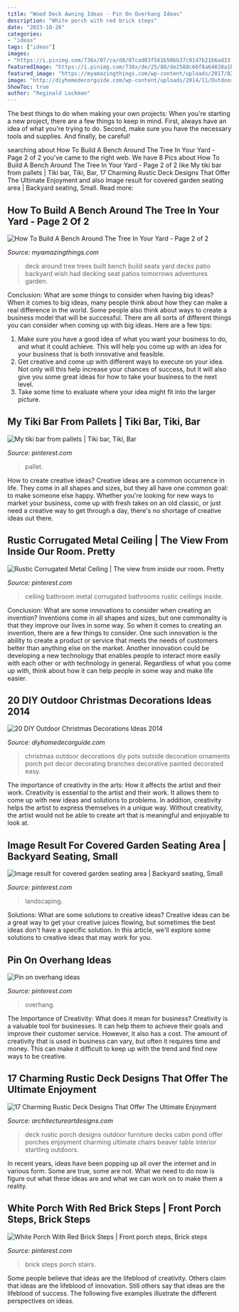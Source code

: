 ```yaml
---
title: "Wood Deck Awning Ideas - Pin On Overhang Ideas"
description: "White porch with red brick steps"
date: "2023-10-26"
categories:
- "ideas"
tags: ["ideas"]
images:
- "https://i.pinimg.com/736x/07/ca/d8/07cad83f561b50bb37c9147b21b6ad33--tiki-bars-beach-stuff.jpg"
featuredImage: "https://i.pinimg.com/736x/de/25/88/de2588c66f8a64838a1bf03508c3809d--bathroom-ceilings-bathroom-ceiling-ideas.jpg?b=t"
featured_image: "https://myamazingthings.com/wp-content/uploads/2017/02/deck.jpg"
image: "http://diyhomedecorguide.com/wp-content/uploads/2014/11/Outdoor-Christmas-decorations-2014.jpg"
ShowToc: true
author: "Reginald Lockman"
---
```



The best things to do when making your own projects:
When you're starting a new project, there are a few things to keep in mind. First, always have an idea of what you're trying to do. Second, make sure you have the necessary tools and supplies. And finally, be careful!

	

		
searching about How To Build A Bench Around The Tree In Your Yard - Page 2 of 2 you've came to the right web. We have 8 Pics about How To Build A Bench Around The Tree In Your Yard - Page 2 of 2 like My tiki bar from pallets | Tiki bar, Tiki, Bar, 17 Charming Rustic Deck Designs That Offer The Ultimate Enjoyment and also Image result for covered garden seating area | Backyard seating, Small. Read more:
		
    
## How To Build A Bench Around The Tree In Your Yard - Page 2 Of 2

<img loading=lazy src="https://myamazingthings.com/wp-content/uploads/2017/02/deck.jpg" onerror="this.onerror=null;this.src='https://tse1.mm.bing.net/th?id=OIP.k6PiEWsEcAnZ1N_5CnKsLAHaF6&amp;pid=15.1';" alt="How To Build A Bench Around The Tree In Your Yard - Page 2 of 2">

_Source: myamazingthings.com_

>deck around tree trees built bench build seats yard decks patio backyard wish had decking seat patios tomorrows adventures garden. 

	

Conclusion: What are some things to consider when having big ideas?
When it comes to big ideas, many people think about how they can make a real difference in the world. Some people also think about ways to create a business model that will be successful. There are all sorts of different things you can consider when coming up with big ideas. Here are a few tips: 
1) Make sure you have a good idea of what you want your business to do, and what it could achieve. This will help you come up with an idea for your business that is both innovative and feasible. 
2) Get creative and come up with different ways to execute on your idea. Not only will this help increase your chances of success, but it will also give you some great ideas for how to take your business to the next level. 
3) Take some time to evaluate where your idea might fit into the larger picture.

    
## My Tiki Bar From Pallets | Tiki Bar, Tiki, Bar

<img loading=lazy src="https://i.pinimg.com/736x/07/ca/d8/07cad83f561b50bb37c9147b21b6ad33--tiki-bars-beach-stuff.jpg" onerror="this.onerror=null;this.src='https://tse3.mm.bing.net/th?id=OIP.Mzc4oyXkGD5oq-v1kLdsfgHaJ3&amp;pid=15.1';" alt="My tiki bar from pallets | Tiki bar, Tiki, Bar">

_Source: pinterest.com_

>pallet. 

	

How to create creative ideas?
Creative ideas are a common occurrence in life. They come in all shapes and sizes, but they all have one common goal: to make someone else happy. Whether you're looking for new ways to market your business, come up with fresh takes on an old classic, or just need a creative way to get through a day, there's no shortage of creative ideas out there.

    
## Rustic Corrugated Metal Ceiling | The View From Inside Our Room. Pretty

<img loading=lazy src="https://i.pinimg.com/736x/de/25/88/de2588c66f8a64838a1bf03508c3809d--bathroom-ceilings-bathroom-ceiling-ideas.jpg?b=t" onerror="this.onerror=null;this.src='https://tse3.mm.bing.net/th?id=OIP.aGT-uGobl_b2Xac1IuMalQHaLJ&amp;pid=15.1';" alt="Rustic Corrugated Metal Ceiling | The view from inside our room. Pretty">

_Source: pinterest.com_

>ceiling bathroom metal corrugated bathrooms rustic ceilings inside. 

	

Conclusion: What are some innovations to consider when creating an invention?
Inventions come in all shapes and sizes, but one commonality is that they improve our lives in some way. So when it comes to creating an invention, there are a few things to consider. One such innovation is the ability to create a product or service that meets the needs of customers better than anything else on the market. Another innovation could be developing a new technology that enables people to interact more easily with each other or with technology in general. Regardless of what you come up with, think about how it can help people in some way and make life easier.

    
## 20 DIY Outdoor Christmas Decorations Ideas 2014

<img loading=lazy src="http://diyhomedecorguide.com/wp-content/uploads/2014/11/Outdoor-Christmas-decorations-2014.jpg" onerror="this.onerror=null;this.src='https://tse2.mm.bing.net/th?id=OIP.QdG3oejMdlMvumKlR5qE4gHaLJ&amp;pid=15.1';" alt="20 DIY Outdoor Christmas Decorations Ideas 2014">

_Source: diyhomedecorguide.com_

>christmas outdoor decorations diy pots outside decoration ornaments porch pot decor decorating branches decorative painted decorated easy. 

	

The importance of creativity in the arts: How it affects the artist and their work.
Creativity is essential to the artist and their work. It allows them to come up with new ideas and solutions to problems. In addition, creativity helps the artist to express themselves in a unique way. Without creativity, the artist would not be able to create art that is meaningful and enjoyable to look at.

    
## Image Result For Covered Garden Seating Area | Backyard Seating, Small

<img loading=lazy src="https://i.pinimg.com/736x/76/20/02/762002b94980cfa4d038135ff3929836.jpg" onerror="this.onerror=null;this.src='https://tse2.mm.bing.net/th?id=OIP.sMbmUR_NVqGgSCqezZ-mJAHaJ4&amp;pid=15.1';" alt="Image result for covered garden seating area | Backyard seating, Small">

_Source: pinterest.com_

>landscaping. 

	

Solutions: What are some solutions to creative ideas?
Creative ideas can be a great way to get your creative juices flowing, but sometimes the best ideas don't have a specific solution. In this article, we'll explore some solutions to creative ideas that may work for you.

    
## Pin On Overhang Ideas

<img loading=lazy src="https://i.pinimg.com/736x/21/7e/85/217e858cf8ef44a90846e07eaef46d99.jpg" onerror="this.onerror=null;this.src='https://tse4.mm.bing.net/th?id=OIP.qc9lGfVEsmUDQ81sj8Fj_AHaJ3&amp;pid=15.1';" alt="Pin on overhang ideas">

_Source: pinterest.com_

>overhang. 

	

The Importance of Creativity: What does it mean for business?
Creativity is a valuable tool for businesses. It can help them to achieve their goals and improve their customer service. However, it also has a cost. The amount of creativity that is used in business can vary, but often it requires time and money. This can make it difficult to keep up with the trend and find new ways to be creative.

    
## 17 Charming Rustic Deck Designs That Offer The Ultimate Enjoyment

<img loading=lazy src="https://www.architectureartdesigns.com/wp-content/uploads/2015/02/17-Charming-Rustic-Deck-Designs-That-Offer-The-Ultimate-Enjoyment-16-630x942.jpg" onerror="this.onerror=null;this.src='https://tse3.mm.bing.net/th?id=OIP.tiJX4-ZVFot1PRa9Apa_pgHaLE&amp;pid=15.1';" alt="17 Charming Rustic Deck Designs That Offer The Ultimate Enjoyment">

_Source: architectureartdesigns.com_

>deck rustic porch designs outdoor furniture decks cabin pond offer porches enjoyment charming ultimate chairs beaver table interior startling outdoors. 

	

In recent years, ideas have been popping up all over the internet and in various form. Some are true, some are not. What we need to do now is figure out what these ideas are and what we can work on to make them a reality.

    
## White Porch With Red Brick Steps | Front Porch Steps, Brick Steps

<img loading=lazy src="https://i.pinimg.com/736x/44/f9/67/44f9679afd483d43defdba79ca8b5f29--brick-porch-porch-stairs.jpg" onerror="this.onerror=null;this.src='https://tse3.mm.bing.net/th?id=OIP.HwdynM1s7aHatBMJTwEKlwHaJ3&amp;pid=15.1';" alt="White Porch With Red Brick Steps | Front porch steps, Brick steps">

_Source: pinterest.com_

>brick steps porch stairs. 

	

Some people believe that ideas are the lifeblood of creativity. Others claim that ideas are the lifeblood of innovation. Still others say that ideas are the lifeblood of success. The following five examples illustrate the different perspectives on ideas.

